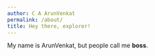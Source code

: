 ```yaml
---
author: C A ArunVenkat
permalink: /about/
title: Hey there, explorer!
---
```




My name is ArunVenkat, but people call me **boss**.
